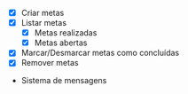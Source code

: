 - [x] Criar metas
- [x] Listar metas 
  - [x] Metas realizadas
  - [x] Metas abertas
- [x] Marcar/Desmarcar metas como concluídas
- [x] Remover metas
- Sistema de mensagens